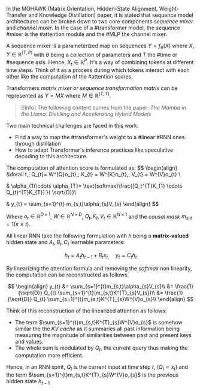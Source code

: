 In the MOHAWK (Matrix Orientation, Hidden-State Alignment, Weight-Transfer and Knowledge Distillation) paper, it is stated that sequence model architectures can be broken down to two core components *sequence mixer* and *channel mixer*.
In the case of a #transformer model, the sequence #mixer is the #attention module and the #MLP the channel mixer.

A sequence mixer is a parameterized map on sequences $Y = f_{\theta}(X)$ where $X, Y \in \mathbb{R}^{(T,P)}$ with $\theta$ being a collection of parameters and $T$ the #time or #sequence axis. Hence, $X_{t}\in \mathbb{R}^P$.
It's a way of combining tokens at different time steps. Think of it as a process during which tokens interact with each other like the computation of the #attention scores.

Transformers *matrix mixer or sequence transformation matrix* can be represented as $Y = MX$ where $M \in \mathbb{R}^{(T, T)}$.


>[!Info]
>The following content comes from the paper: *The Mamba in the Llama: Distilling and Accelerating Hybrid Models*

Two main technical challenges are faced in this work:
- Find a way to map the #transformer's weight to a #linear #RNN ones through distillation
- How to adapt Transformer's inference practices like speculative decoding to this architecture.

The computation of attention score is formulated as:
$$
\begin{align}
&\forall t,\; Q_{t}= W^{Q}o_{t},\; K_{t} = W^{K}o_{t},\; V_{t} = W^{V}o_{t} \\

& \alpha_{1}\cdots \alpha_{T}= \text{softmax}\frac{[Q_t^{T}K_{1} \cdots Q_{t}^{T}K_{T}] }{ \sqrt{D}}\\

& y_{t} = \sum_{s=1}^{t} m_{s,t}\alpha_{s}V_{s} 
\end{align}
$$

Where $o_{t} \in \mathbb{R}^{D \times 1}$, $W \in \mathbb{R}^{N \times D}$, $Q_{t}, K_{t}, V_{t} \in \mathbb{R}^{N \times 1}$ and the *causal mask* $m_{s,t} = 1 (s \le t)$.


All linear RNN take the following formulation with $h$ being a **matrix-valued** hidden state and $A_{t}, B_{t}, C_{t}$ learnable parameters:

$$
h_{t}= A_th_{t-1} + B_tx_{t,}\;\;\;\;\; y_{t}= C_th_t
$$

By linearizing the attention formula and removing the *softmax* non linearity, the computation can be reconstructed as follows:

$$
\begin{align}
y_{t} &= \sum_{s=1}^{t}m_{s,t}\alpha_{s}V_{s}\\
&= \frac{1}{\sqrt{D}} Q_{t} \sum_{s=1}^{t}(m_{s,t}K^{T}_{s}V_{s})\\
&= \frac{1}{\sqrt{D}} Q_{t} \sum_{s=1}^{t}m_{s,t}K^{T}_{s}W^{V}o_{s}\\
\end{align}
$$

Think of this reconstruction of the linearized attention as follows:
- The term $\sum_{s=1}^{t}m_{s,t}K^{T}_{s}W^{V}o_{s}$ is somehow similar the the *KV cache* as it summaries all past information being measuring the magnitude of similarities between past and present keys and values.
- The whole sum is modulated by $Q_t$, the current query thus making the computation more efficient.

Hence, in an RNN spirit, $Q_t$ is the current input at time step $t$, ($Q_{t}= x_t$) and the term $\sum_{s=1}^{t}m_{s,t}K^{T}_{s}W^{V}o_{s}$ is the previous hidden state $h_{t-1}$ 